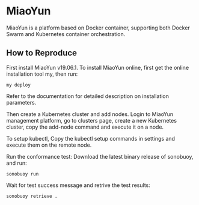 # MiaoYun

MiaoYun is a platform based on Docker container, supporting both Docker Swarm and Kubernetes container orchestration.

## How to Reproduce

First install MiaoYun v19.06.1. To install MiaoYun online, first get the online installation tool my, then run:
```
my deploy
```
Refer to the documentation for detailed description on installation parameters.

Then create a Kubernetes cluster and add nodes. Login to MiaoYun management platform, go to clusters page, create a new Kubernetes cluster, copy the add-node command and execute it on a node.

To setup kubectl, Copy the kubectl setup commands in settings and execute them on the remote node.

Run the conformance test:
Download the latest binary release of sonobuoy, and run:
```
sonobuoy run
```

Wait for test success message and retrive the test results:
```
sonobuoy retrieve .
```




